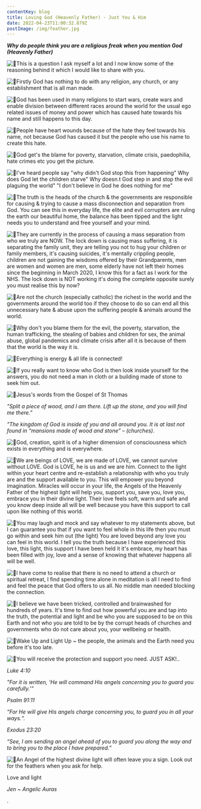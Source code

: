 ```yaml
---
contentKey: blog
title: Loving God (Heavenly Father) - Just You & Him
date: 2022-04-23T11:00:32.879Z
postImage: /img/feather.jpg
---
```

<!--StartFragment-->

***Why do people think you are a religious freak when you mention God (Heavenly Father)***

![🦋](https://static.xx.fbcdn.net/images/emoji.php/v9/tbb/1/16/1f98b.png)This is a question I ask myself a lot and I now know some of the reasoning behind it which I would like to share with you.

![🦋](https://static.xx.fbcdn.net/images/emoji.php/v9/tbb/1/16/1f98b.png)Firstly God has nothing to do with any religion, any church, or any establishment that is all man made.

![🦋](https://static.xx.fbcdn.net/images/emoji.php/v9/tbb/1/16/1f98b.png)God has been used in many religions to start wars, create wars and enable division between different races around the world for the usual ego related issues of money and power which has caused hate towards his name and still happens to this day.

![🦋](https://static.xx.fbcdn.net/images/emoji.php/v9/tbb/1/16/1f98b.png)People have heart wounds because of the hate they feel towards his name, not because God has caused it but the people who use his name to create this hate.

![🦋](https://static.xx.fbcdn.net/images/emoji.php/v9/tbb/1/16/1f98b.png)God get's the blame for poverty, starvation, climate crisis, paedophilia, hate crimes etc you get the picture.

![🦋](https://static.xx.fbcdn.net/images/emoji.php/v9/tbb/1/16/1f98b.png)I've heard people say "why didn't God stop this from happening" Why does God let the children starve" Why doesn.t God step in and stop the evil plaguing the world" "I don't believe in God he does nothing for me"

![🦋](https://static.xx.fbcdn.net/images/emoji.php/v9/tbb/1/16/1f98b.png)The truth is the heads of the church & the governments are responsible for causing & trying to cause a mass disconnection and separation from God. You can see this in everyday life, the elite and evil corrupters are ruling the earth our beautiful home, the balance has been tipped and the light needs you to understand and free yourself and your mind.

![🦋](https://static.xx.fbcdn.net/images/emoji.php/v9/tbb/1/16/1f98b.png)They are currently in the process of causing a mass separation from who we truly are NOW. The lock down is causing mass suffering, it is separating the family unit, they are telling you not to hug your children or family members, it's causing suicides, it's mentally crippling people, children are not gaining the wisdoms offered by their Grandparents, men are women and women are men, some elderly have not left their homes since the beginning in March 2020, I know this for a fact as I work for the NHS. The lock down is NOT working it's doing the complete opposite surely you must realise this by now?

![🦋](https://static.xx.fbcdn.net/images/emoji.php/v9/tbb/1/16/1f98b.png)Are not the church (especially catholic) the richest in the world and the governments around the world too if they choose to do so can end all this unnecessary hate & abuse upon the suffering people & animals around the world.

![🦋](https://static.xx.fbcdn.net/images/emoji.php/v9/tbb/1/16/1f98b.png)Why don't you blame them for the evil, the poverty, starvation, the human trafficking, the stealing of babies and children for sex, the animal abuse, global pandemics and climate crisis after all it is because of them that the world is the way it is.

![🦋](https://static.xx.fbcdn.net/images/emoji.php/v9/tbb/1/16/1f98b.png)Everything is energy & all life is connected!

![🦋](https://static.xx.fbcdn.net/images/emoji.php/v9/tbb/1/16/1f98b.png)If you really want to know who God is then look inside yourself for the answers, you do not need a man in cloth or a building made of stone to seek him out.

![🦋](https://static.xx.fbcdn.net/images/emoji.php/v9/tbb/1/16/1f98b.png)Jesus's words from the Gospel of St Thomas

*"Split a piece of wood, and I am there. Lift up the stone, and you will find me there.”*

*"The kingdom of God is inside of you and all around you. It is at last not found in “mansions made of wood and stone” – (churches).*

![🦋](https://static.xx.fbcdn.net/images/emoji.php/v9/tbb/1/16/1f98b.png)God, creation, spirit is of a higher dimension of consciousness which exists in everything and is everywhere.

![🦋](https://static.xx.fbcdn.net/images/emoji.php/v9/tbb/1/16/1f98b.png)We are beings of LOVE, we are made of LOVE, we cannot survive without LOVE. God is LOVE, he is us and we are him. Connect to the light within your heart centre and re-establish a relationship with who you truly are and the support available to you. This will empower you beyond imagination. Miracles will occur in your life, the Angels of the Heavenly Father of the highest light will help you, support you, save you, love you, embrace you in their divine light. Their love feels soft, warm and safe and you know deep inside all will be well because you have this support to call upon like nothing of this world.

![🦋](https://static.xx.fbcdn.net/images/emoji.php/v9/tbb/1/16/1f98b.png)You may laugh and mock and say whatever to my statements above, but I can guarantee you that if you want to feel whole in this life then you must go within and seek him out (the light) You are loved beyond any love you can feel in this world. I tell you the truth because I have experienced this love, this light, this support I have been held it it's embrace, my heart has been filled with joy, love and a sense of knowing that whatever happens all will be well.

![🦋](https://static.xx.fbcdn.net/images/emoji.php/v9/tbb/1/16/1f98b.png)I have come to realise that there is no need to attend a church or spiritual retreat, I find spending time alone in meditation is all I need to find and feel the peace that God offers to us all.  No middle man needed blocking the connection.

![🦋](https://static.xx.fbcdn.net/images/emoji.php/v9/tbb/1/16/1f98b.png)I believe we have been tricked, controlled and brainwashed for hundreds of years. It's time to find out how powerful you are and tap into the truth, the potential and light and be who you are supposed to be on this Earth and not who you are told to be by the corrupt heads of churches and governments who do not care about you, your wellbeing or health.

![🦋](https://static.xx.fbcdn.net/images/emoji.php/v9/tbb/1/16/1f98b.png)Wake Up and Light Up ~ the people, the animals and the Earth need you before it's too late.

![🦋](https://static.xx.fbcdn.net/images/emoji.php/v9/tbb/1/16/1f98b.png)You will receive the protection and support you need. JUST ASK!..

*Luke 4:10*

*”For it is written, ‘He will command His angels concerning you to guard you carefully.’”*

*Psalm 91:11*

*”For He will give His angels charge concerning you, to guard you in all your ways.“.*

*Exodus 23:20*

*“See, I am sending an angel ahead of you to guard you along the way and to bring you to the place I have prepared.”*

![🦋](https://static.xx.fbcdn.net/images/emoji.php/v9/tbb/1/16/1f98b.png)An Angel of the highest divine light will often leave you a sign. Look out for the feathers when you ask for help.

Love and light

*Jen ~ Angelic Auras*

.

<!--EndFragment-->